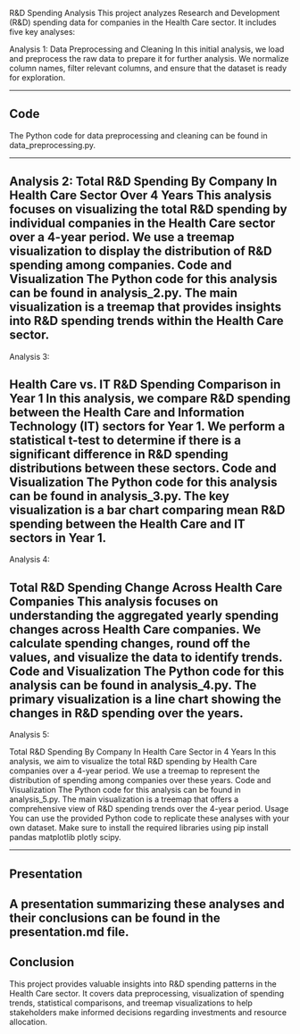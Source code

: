 

R&D Spending Analysis
This project analyzes Research and Development (R&D) spending data for companies in the Health Care sector. It includes five key analyses:

Analysis 1: Data Preprocessing and Cleaning
In this initial analysis, we load and preprocess the raw data to prepare it for further analysis.
We normalize column names, filter relevant columns, and ensure that the dataset is ready for exploration.

--------------------------------
Code
-----
The Python code for data preprocessing and cleaning can be found in data_preprocessing.py.

--------------------
Analysis 2: Total R&D Spending By Company In Health Care Sector Over 4 Years
This analysis focuses on visualizing the total R&D spending by individual companies in the Health Care sector over a 4-year period.
We use a treemap visualization to display the distribution of R&D spending among companies.
Code and Visualization
The Python code for this analysis can be found in analysis_2.py.
The main visualization is a treemap that provides insights into R&D spending trends within the Health Care sector.
---------------------------------------------

Analysis 3:

Health Care vs. IT R&D Spending Comparison in Year 1
In this analysis, we compare R&D spending between the Health Care and Information Technology (IT) sectors for Year 1.
We perform a statistical t-test to determine if there is a significant difference in R&D spending distributions between these sectors.
Code and Visualization
The Python code for this analysis can be found in analysis_3.py.
The key visualization is a bar chart comparing mean R&D spending between the Health Care and IT sectors in Year 1.
------------------------------------------------
Analysis 4: 

Total R&D Spending Change Across Health Care Companies
This analysis focuses on understanding the aggregated yearly spending changes across Health Care companies.
We calculate spending changes, round off the values, and visualize the data to identify trends.
Code and Visualization
The Python code for this analysis can be found in analysis_4.py.
The primary visualization is a line chart showing the changes in R&D spending over the years.
----------------------------------------
Analysis 5:

 Total R&D Spending By Company In Health Care Sector in 4 Years
In this analysis, we aim to visualize the total R&D spending by Health Care companies over a 4-year period.
We use a treemap to represent the distribution of spending among companies over these years.
Code and Visualization
The Python code for this analysis can be found in analysis_5.py.
The main visualization is a treemap that offers a comprehensive view of R&D spending trends over the 4-year period.
Usage
You can use the provided Python code to replicate these analyses with your own dataset.
Make sure to install the required libraries using pip install pandas matplotlib plotly scipy.

-------------
Presentation
--------------

A presentation summarizing these analyses and their conclusions can be found in the presentation.md file.
--------------

Conclusion
--------------
This project provides valuable insights into R&D spending patterns in the Health Care sector. It covers data preprocessing, visualization of spending trends, statistical comparisons, and treemap visualizations to help stakeholders make informed decisions regarding investments and resource allocation.

